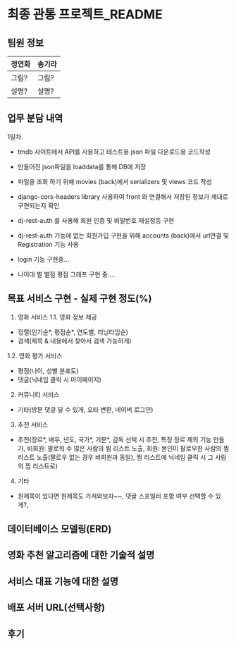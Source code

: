 # 최종 관통 프로젝트_README

## 팀원 정보

| 정연화 | 송기라 |
| --- | --- |
| 그림? | 그림? |
| 설명? | 설명? |

## 업무 분담 내역

1일차. 

- tmdb 사이트에서 API를 사용하고 테스트용 json 파일 다운로드용 코드작성 

- 만들어진 json파일을 loaddata를 통해 DB에 저장

- 파일을 조회 하기 위해 movies (back)에서 serializers 및 views 코드 작성

- django-cors-headers library 사용하여 front 와 연결해서 저장된 정보가 제대로 구현되는지 확인

- dj-rest-auth 를 사용해 회원 인증 및 비밀번호 재설정등 구현

- dj-rest-auth 기능에 없는 회원가입 구현을 위해 accounts (back)에서 url연결 및 Registration 기능 사용

- login 기능 구현중...

- 나이대 별 별점 평점 그래프 구현 중....

## 목표 서비스 구현 - 실제 구현 정도(%)

1. 영화 서비스
   1.1. 영화 정보 제공
- 정렬(인기순*, 평점순*, 연도별, 러닝타임순)
- 검색(제목 & 내용에서 찾아서 검색 가능하게)

1.2. 영화 평가 서비스

- 평점(나이, 성별 분포도)
- 댓글(닉네임 클릭 시 마이페이지)
2. 커뮤니티 서비스
- 기타(방문 댓글 달 수 있게, 오타 변환, 네이버 로그인)
3. 추천 서비스
- 추천(장르*, 배우, 년도, 국가*, 기분*, 감독 선택 시 추천, 특정 장르 제외 기능 만들기,
  비회원: 팔로워 수 많은 사람의 찜 리스트 노출, 회원: 본인이 팔로우한 사람의 찜 리스트 노출(팔로우 없는 경우 비회원과 동일), 찜 리스트에 닉네임 클릭 시 그 사람의 찜 리스트로)
4. 기타
- 원제목이 있다면 원제목도 가져와보자~~, 댓글 스포일러 포함 여부 선택할 수 있게?,

## 데이터베이스 모델링(ERD)

## 영화 추천 알고리즘에 대한 기술적 설명

## 서비스 대표 기능에 대한 설명

## 배포 서버 URL(선택사항)

## 후기